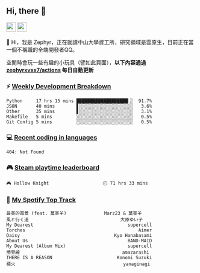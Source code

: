 <!--
**zephyrxvxx7/zephyrxvxx7** is a ✨ _special_ ✨ repository because its `README.md` (this file) appears on your GitHub profile.

Here are some ideas to get you started:

- 🔭 I’m currently working on ...
- 🌱 I’m currently learning ...
- 👯 I’m looking to collaborate on ...
- 🤔 I’m looking for help with ...
- 💬 Ask me about ...
- 📫 How to reach me: ...
- 😄 Pronouns: ...
- ⚡ Fun fact: ...
-->

## Hi, there 👋

<a href="https://www.instagram.com/zephyrxvxx7/"><img src="https://img.shields.io/badge/instagram-3f729b?&style=for-the-badge&logo=instagram&logoColor=white" height=25></a>
<a href="https://zephyrxvxx7.me/"><img src="https://img.shields.io/badge/blog-gray?&style=for-the-badge&logo=hexo&logoColor=white" height=25></a>

👋 Hi，我是 Zephyr，正在就讀中山大學資工所，研究領域是雲原生，目前正在當一個不稱職的全端開發者QQ。

空閒時會玩一些有趣的小玩具（譬如此頁面），**以下內容通過 [zephyrxvxx7/actions](https://github.com/zephyrxvxx7/zephyrxvxx7/actions) 每日自動更新**

### ⚡ [Weekly Development Breakdown](https://gist.github.com/zephyrxvxx7/ee1787313f0772b51494d051b5edde7f)

<!-- code_time start -->

```text
Python     17 hrs 15 mins ███████████████████▎░  91.7%
JSON       40 mins        ▋░░░░░░░░░░░░░░░░░░░░   3.6%
Other      35 mins        ▋░░░░░░░░░░░░░░░░░░░░   3.1%
Makefile   5 mins         ░░░░░░░░░░░░░░░░░░░░░   0.5%
Git Config 5 mins         ░░░░░░░░░░░░░░░░░░░░░   0.5%
```

<!-- code_time end -->

### 💻 [Recent coding in languages](https://gist.github.com/zephyrxvxx7/08c5ff0fead26978490fef5d749f43ea)

<!-- code_diff start -->

```text
404: Not Found
```

<!-- code_diff end -->

### 🎮 [Steam playtime leaderboard](https://gist.github.com/zephyrxvxx7/f77b8978877f959b69d84723c43a4a64)

<!-- steam_time start -->

```text
🎮 Hollow Knight                    🕘 71 hrs 33 mins
```

<!-- steam_time end -->

### 🎵 [My Spotify Top Track](https://gist.github.com/zephyrxvxx7/fe159fde5ec9ebea27e03dd63a71e78f)

<!-- spotify_track start -->

```text
最美的風景 (feat. 莫宰羊)              Marz23 & 莫宰羊
風と行く道                                  大原ゆい子
My Dearest                                   supercell
Torches                                          Aimer
Daisy                                   Kyo Hanabasami
About Us                                     BAND-MAID
My Dearest (Album Mix)                       supercell
境界線                                      amazarashi
THERE IS A REASON                        Konomi Suzuki
標火                                        yanaginagi
```

<!-- spotify_track end -->
